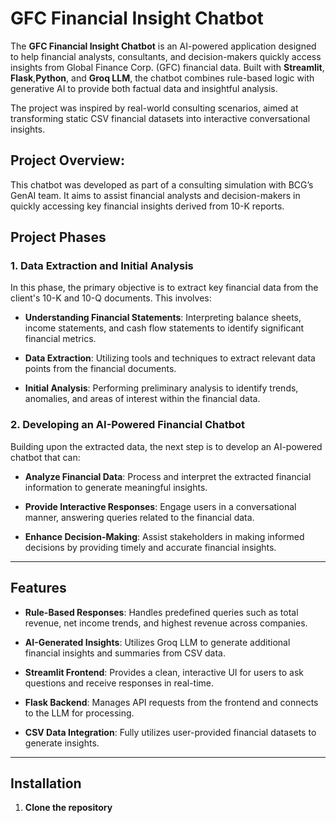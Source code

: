 # GFC Financial Insight Chatbot
The **GFC Financial Insight Chatbot** is an AI-powered application designed to help financial analysts, consultants, and decision-makers quickly access insights from Global Finance Corp. (GFC) financial data. Built with **Streamlit**, **Flask**,**Python**, and **Groq LLM**, the chatbot combines rule-based logic with generative AI to provide both factual data and insightful analysis.

The project was inspired by real-world consulting scenarios, aimed at transforming static CSV financial datasets into interactive conversational insights.

## Project Overview:
This chatbot was developed as part of a consulting simulation with BCG’s GenAI team. It aims to assist financial analysts and decision-makers in quickly accessing key financial insights derived from 10-K reports.

## Project Phases

### 1. Data Extraction and Initial Analysis

In this phase, the primary objective is to extract key financial data from the client's 10-K and 10-Q documents. This involves:

- **Understanding Financial Statements**: Interpreting balance sheets, income statements, and cash flow statements to identify significant financial metrics.
  
- **Data Extraction**: Utilizing tools and techniques to extract relevant data points from the financial documents.

- **Initial Analysis**: Performing preliminary analysis to identify trends, anomalies, and areas of interest within the financial data.

### 2. Developing an AI-Powered Financial Chatbot

Building upon the extracted data, the next step is to develop an AI-powered chatbot that can:

- **Analyze Financial Data**: Process and interpret the extracted financial information to generate meaningful insights.

- **Provide Interactive Responses**: Engage users in a conversational manner, answering queries related to the financial data.

- **Enhance Decision-Making**: Assist stakeholders in making informed decisions by providing timely and accurate financial insights.

---

## Features

- **Rule-Based Responses**: Handles predefined queries such as total revenue, net income trends, and highest revenue across companies.

- **AI-Generated Insights**: Utilizes Groq LLM to generate additional financial insights and summaries from CSV data.

- **Streamlit Frontend**: Provides a clean, interactive UI for users to ask questions and receive responses in real-time.

- **Flask Backend**: Manages API requests from the frontend and connects to the LLM for processing.

- **CSV Data Integration**: Fully utilizes user-provided financial datasets to generate insights.

---

## Installation

1. **Clone the repository**
